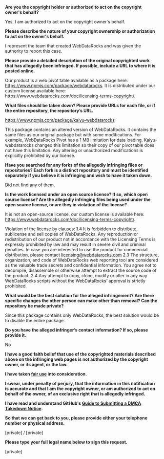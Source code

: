 **Are you the copyright holder or authorized to act on the copyright owner's behalf?**

Yes, I am authorized to act on the copyright owner's behalf.

**Please describe the nature of your copyright ownership or authorization to act on the owner's behalf.**

I represent the team that created WebDataRocks and was given the authority to report this case.

**Please provide a detailed description of the original copyrighted work that has allegedly been infringed. If possible, include a URL to where it is posted online.**

Our product is a web pivot table available as a package here: https://www.npmjs.com/package/webdatarocks. It is distributed under our custom license available here: https://www.webdatarocks.com/doc/licensing-terms-copyright/.

**What files should be taken down? Please provide URLs for each file, or if the entire repository, the repository’s URL.**

https://www.npmjs.com/package/kaiyu-webdatarocks

This package contains an altered version of WebDataRocks. It contains the same files as our original package but with some modifications. For example, WebDataRocks Pivot has a 1 MB limitation for data loading. Kaiyu-webdatarocks changed this limitation so their copy of our pivot table does not have this limitation. Any altering or unauthorized modifications is explicitly prohibited by our license.

**Have you searched for any forks of the allegedly infringing files or repositories? Each fork is a distinct repository and must be identified separately if you believe it is infringing and wish to have it taken down.**

Did not find any of them.

**Is the work licensed under an open source license? If so, which open source license? Are the allegedly infringing files being used under the open source license, or are they in violation of the license?**

It is not an open-source license, our custom license is available here: https://www.webdatarocks.com/doc/licensing-terms-copyright/.

Violation of the license by clauses:
1.4 It is forbidden to distribute, sublicense and sell copies of WebDataRocks. Any reproduction or redistribution of our product not in accordance with the Licensing Terms is expressly prohibited by law and may result in severe civil and criminal penalties. In case you are interested to use the product for commercial distribution, please contact licensing@webdatarocks.com
2.3 The structure, organization, and code of WebDataRocks web reporting tool are considered as the valuable trade secrets and confidential information. You agree not to decompile, disassemble or otherwise attempt to extract the source code of the product.
2.4 Any attempt to copy, clone, modify or alter in any way WebDataRocks scripts without the WebDataRocks’ approval is strictly prohibited.

**What would be the best solution for the alleged infringement? Are there specific changes the other person can make other than removal? Can the repository be made private?**

Since this package contains only WebDataRocks, the best solution would be to disable the entire package.

**Do you have the alleged infringer’s contact information? If so, please provide it.**

No

**I have a good faith belief that use of the copyrighted materials described above on the infringing web pages is not authorized by the copyright owner, or its agent, or the law.**

**I have taken <a href="https://www.lumendatabase.org/topics/22">fair use</a> into consideration.**

**I swear, under penalty of perjury, that the information in this notification is accurate and that I am the copyright owner, or am authorized to act on behalf of the owner, of an exclusive right that is allegedly infringed.**

**I have read and understand GitHub's <a href="https://docs.github.com/articles/guide-to-submitting-a-dmca-takedown-notice/">Guide to Submitting a DMCA Takedown Notice</a>.**

**So that we can get back to you, please provide either your telephone number or physical address.**

[private] / [private]

**Please type your full legal name below to sign this request.**

[private]
